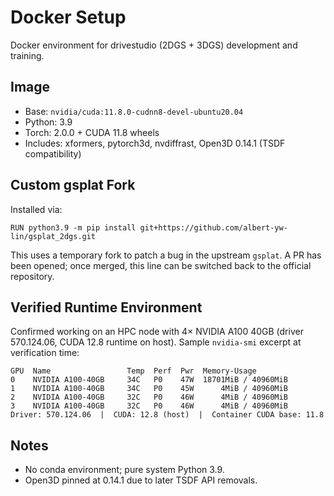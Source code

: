 # Docker Setup

Docker environment for drivestudio (2DGS + 3DGS) development and training.

## Image
- Base: `nvidia/cuda:11.8.0-cudnn8-devel-ubuntu20.04`
- Python: 3.9
- Torch: 2.0.0 + CUDA 11.8 wheels
- Includes: xformers, pytorch3d, nvdiffrast, Open3D 0.14.1 (TSDF compatibility)

## Custom gsplat Fork
Installed via:
```
RUN python3.9 -m pip install git+https://github.com/albert-yw-lin/gsplat_2dgs.git
```
This uses a temporary fork to patch a bug in the upstream `gsplat`. A PR has been opened; once merged, this line can be switched back to the official repository.

## Verified Runtime Environment
Confirmed working on an HPC node with 4× NVIDIA A100 40GB (driver 570.124.06, CUDA 12.8 runtime on host). Sample `nvidia-smi` excerpt at verification time:
```
GPU  Name                 Temp  Perf  Pwr  Memory-Usage
0    NVIDIA A100-40GB     34C   P0    47W  18701MiB / 40960MiB
1    NVIDIA A100-40GB     34C   P0    45W      4MiB / 40960MiB
2    NVIDIA A100-40GB     32C   P0    46W      4MiB / 40960MiB
3    NVIDIA A100-40GB     32C   P0    46W      4MiB / 40960MiB
Driver: 570.124.06  |  CUDA: 12.8 (host)  |  Container CUDA base: 11.8
```

## Notes
- No conda environment; pure system Python 3.9.
- Open3D pinned at 0.14.1 due to later TSDF API removals.